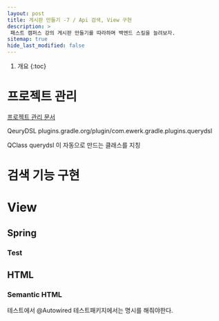 ```yaml
---
layout: post
title: 게시판 만들기 -7 / Api 검색, View 구현
description: >
 패스트 캠퍼스 강의 게시판 만들기를 따라하며 백엔드 스킬을 늘려보자.
sitemap: true
hide_last_modified: false
---
```


1. 개요
{:toc}

# 프로젝트 관리
[프로젝트 관리 문서](https://docs.google.com/spreadsheets/d/1xxuP3eXVIsYP-Pe4pwDcvYthXhtYNUvVXXgRPU3XWqw/edit?usp=sharing)

QeuryDSL
plugins.gradle.org/plugin/com.ewerk.gradle.plugins.querydsl

QClass
querydsl 이 자동으로 만드는 클래스를 지칭

# 검색 기능 구현

# View

## Spring

### Test

## HTML

### Semantic HTML
테스트에서 @Autowired 테스트패키지에서는 명시를 해줘야한다.